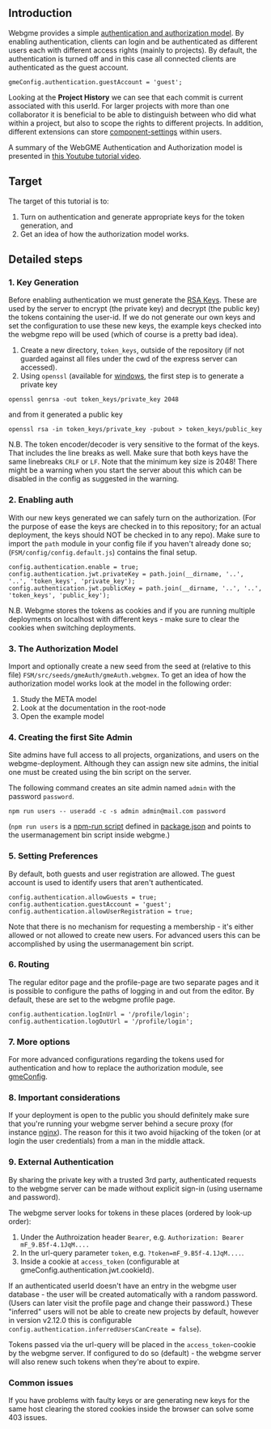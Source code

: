 ## Introduction
Webgme provides a simple [authentication and authorization model](https://github.com/webgme/webgme/wiki/Users-and-Authentication).
By enabling authentication, clients can login and be authenticated as different users each with different access rights 
(mainly to projects). By default, the authentication is turned off and in this case all connected clients are authenticated as the guest account. 

```
gmeConfig.authentication.guestAccount = 'guest';
```

Looking at the **Project History** we can see that each commit is current associated with this userId. For larger projects 
with more than one collaborator it is beneficial to be able to distinguish between who did what within a project, but also
to scope the rights to different projects. In addition, different extensions can store 
[component-settings](https://github.com/webgme/webgme/wiki/Component-Settings) within users. 

A summary of the WebGME Authentication and Authorization model is presented in [this Youtube tutorial video](https://youtu.be/xS6_FK8kZhE).

## Target
The target of this tutorial is to:

1. Turn on authentication and generate appropriate keys for the token generation, and 
1. Get an idea of how the authorization model works.

## Detailed steps

### 1. Key Generation
Before enabling authentication we must generate the [RSA Keys](https://en.wikipedia.org/wiki/RSA_cryptosystem). These are used 
by the server to encrypt (the private key) and decrypt (the public key) the tokens containing the user-id. 
If we do not generate our own keys and set the configuration to use these new keys, the example keys checked into the webgme repo will be used (which of course is a pretty bad idea).

1. Create a new directory, `token_keys`, outside of the repository (if not guarded against all files under the cwd of the express server can accessed).
1. Using `openssl` (available for [windows](http://gnuwin32.sourceforge.net/packages/openssl.htm), the first step is to generate a private key
```
openssl genrsa -out token_keys/private_key 2048
```
and from it generated a public key
```
openssl rsa -in token_keys/private_key -pubout > token_keys/public_key
```

N.B. The token encoder/decoder is very sensitive to the format of the keys. That includes the line breaks as well. Make sure that both keys have the same linebreaks `CRLF` or `LF`.
Note that the minimum key size is 2048! There might be a warning when you start the server about this which can be disabled in the config as suggested in the warning.

### 2. Enabling auth
With our new keys generated we can safely turn on the authorization. (For the purpose of ease the keys are checked in to this repository; for an actual deployment, the keys should NOT be checked in to any repo).
Make sure to import the `path` module in your config file if you haven't already done so; (`FSM/config/config.default.js`) contains the final setup.

```
config.authentication.enable = true;
config.authentication.jwt.privateKey = path.join(__dirname, '..', '..', 'token_keys', 'private_key');
config.authentication.jwt.publicKey = path.join(__dirname, '..', '..', 'token_keys', 'public_key');
```

N.B. Webgme stores the tokens as cookies and if you are running multiple deployments on localhost with different keys - make sure to clear the cookies when switching deployments.

### 3. The Authorization Model
Import and optionally create a new seed from the seed at (relative to this file) `FSM/src/seeds/gmeAuth/gmeAuth.webgmex`.
To get an idea of how the authorization model works look at the model in the following order:

1. Study the META model
1. Look at the documentation in the root-node
1. Open the example model

### 4. Creating the first Site Admin
Site admins have full access to all projects, organizations, and users on the webgme-deployment. Although they can assign new site admins, the initial one must be created using the bin script on the server.

The following command creates an site admin named `admin` with the password `password`.
```
npm run users -- useradd -c -s admin admin@mail.com password
```

(`npm run users` is a [npm-run script](https://docs.npmjs.com/cli/run-script) defined in [package.json](https://github.com/webgme/tutorials/blob/master/_session6_auth/FSM/package.json#L12) and points to the usermanagement bin script inside webgme.)

### 5. Setting Preferences
By default, both guests and user registration are allowed. The guest account is used to identify users that aren't authenticated.

```
config.authentication.allowGuests = true;
config.authentication.guestAccount = 'guest';
config.authentication.allowUserRegistration = true;
```

Note that there is no mechanism for requesting a membership - it's either allowed or not allowed to create new users. For advanced users this can be accomplished by using the usermanagement bin script.

### 6. Routing
The regular editor page and the profile-page are two separate pages and it is possible to configure the paths of logging in and out from the editor. By default, these are set to the webgme profile page.

```
config.authentication.logInUrl = '/profile/login';
config.authentication.logOutUrl = '/profile/login';
```

### 7. More options
For more advanced configurations regarding the tokens used for authentication and how to replace the authorization module, see [gmeConfig](https://github.com/webgme/webgme/tree/master/config#authentication).

### 8. Important considerations
If your deployment is open to the public you should definitely make sure that you're running your webgme server behind a secure proxy (for instance [nginx](https://www.nginx.com/resources/wiki/)). The reason for this it two avoid hijacking of the token (or at login the user credentials) from a man in the middle attack.

### 9. External Authentication
By sharing the private key with a trusted 3rd party, authenticated requests to the webgme server can be made without explicit sign-in (using username and password). 

The webgme server looks for tokens in these places (ordered by look-up order):
1) Under the Authroization header `Bearer`, e.g. `Authorization: Bearer mF_9.B5f-4.1JqM....`
2) In the url-query parameter `token`, e.g. `?token=mF_9.B5f-4.1JqM....`.
3) Inside a cookie at `access_token` (configurable at gmeConfig.authentication.jwt.cookieId).

If an authenticated userId doesn't have an entry in the webgme user database - the user will be created automatically with a random password. (Users can later visit the profile page and change their password.) These "inferred" users will not be able to create new projects by default, however in version v2.12.0 this is configurable `config.authentication.inferredUsersCanCreate = false`). 

Tokens passed via the url-query will be placed in the `access_token`-cookie by the webgme server. If configured to do so (default) - the webgme server will also renew such tokens when they're about to expire.

### Common issues
If you have problems with faulty keys or are generating new keys for the same host clearing the stored cookies inside the browser can solve some 403 issues.
